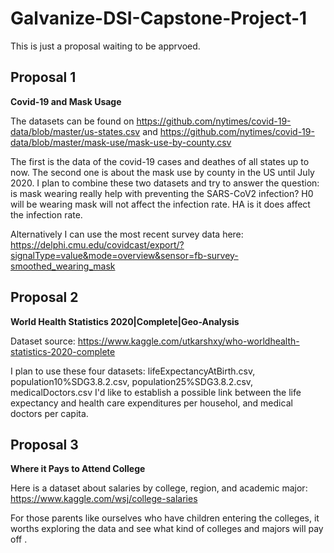 # Galvanize-DSI-Capstone-Project-1

This is just a proposal waiting to be apprvoed.

## Proposal 1
**Covid-19 and Mask Usage**

The datasets can be found on 
https://github.com/nytimes/covid-19-data/blob/master/us-states.csv
and 
https://github.com/nytimes/covid-19-data/blob/master/mask-use/mask-use-by-county.csv

The first is the data of the covid-19 cases and deathes of all states up to now. The second one is about the mask use by county in the US until July 2020. I plan to combine these two datasets and try to answer the question: is mask wearing really help with preventing the SARS-CoV2 infection?
H0 will be wearing mask will not affect the infection rate.
HA is it does affect the infection rate.

Alternatively I can use the most recent survey data here: https://delphi.cmu.edu/covidcast/export/?signalType=value&mode=overview&sensor=fb-survey-smoothed_wearing_mask

## Proposal 2
**World Health Statistics 2020|Complete|Geo-Analysis**

Dataset source:
https://www.kaggle.com/utkarshxy/who-worldhealth-statistics-2020-complete
 
I plan to use these four datasets: lifeExpectancyAtBirth.csv, population10%SDG3.8.2.csv, population25%SDG3.8.2.csv, medicalDoctors.csv 
I'd like to establish a possible link between the life expectancy and health care expenditures per househol,  and medical doctors per capita.


## Proposal 3
**Where it Pays to Attend College**

Here is a dataset about salaries by college, region, and academic major:
https://www.kaggle.com/wsj/college-salaries

For those parents like ourselves who have children entering the colleges, it worths exploring the data and see what kind of colleges and majors will pay off .

